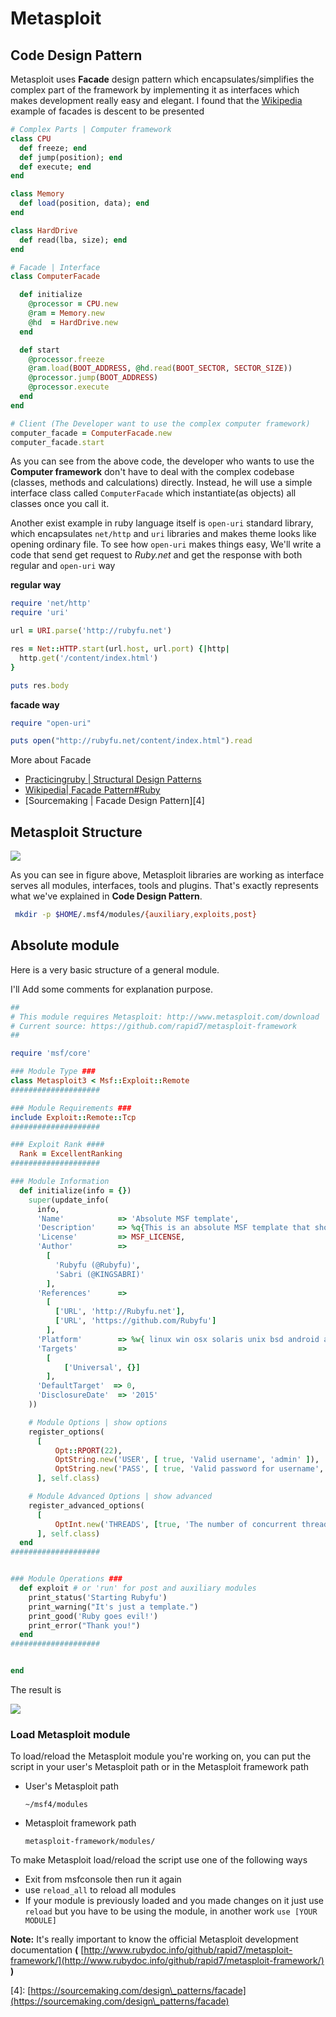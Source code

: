 # Metasploit

## Code Design Pattern

Metasploit uses **Facade** design pattern which encapsulates/simplifies the complex part of the framework by implementing it as interfaces which makes development really easy and elegant. I found that the [Wikipedia](https://en.wikipedia.org/wiki/Facade\_pattern#Ruby) example of facades is descent to be presented

```ruby
# Complex Parts | Computer framework 
class CPU 
  def freeze; end
  def jump(position); end
  def execute; end
end

class Memory
  def load(position, data); end
end

class HardDrive
  def read(lba, size); end
end

# Facade | Interface
class ComputerFacade

  def initialize
    @processor = CPU.new
    @ram = Memory.new
    @hd  = HardDrive.new
  end

  def start
    @processor.freeze
    @ram.load(BOOT_ADDRESS, @hd.read(BOOT_SECTOR, SECTOR_SIZE))
    @processor.jump(BOOT_ADDRESS)
    @processor.execute
  end
end

# Client (The Developer want to use the complex computer framework)
computer_facade = ComputerFacade.new
computer_facade.start
```

As you can see from the above code, the developer who wants to use the **Computer framework** don't have to deal with the complex codebase (classes, methods and calculations) directly. Instead, he will use a simple interface class called `ComputerFacade` which instantiate(as objects) all classes once you call it.

Another exist example in ruby language itself is `open-uri` standard library, which encapsulates `net/http` and `uri` libraries and makes theme looks like opening ordinary file. To see how `open-uri` makes things easy, We'll write a code that send get request to _Ruby.net_ and get the response with both regular and `open-uri` way

**regular way**

```ruby
require 'net/http'
require 'uri'

url = URI.parse('http://rubyfu.net')

res = Net::HTTP.start(url.host, url.port) {|http|
  http.get('/content/index.html')
}

puts res.body
```

**facade way**

```ruby
require "open-uri"

puts open("http://rubyfu.net/content/index.html").read
```

More about Facade

* [Practicingruby | Structural Design Patterns](https://practicingruby.com/articles/structural-design-patterns)
* [Wikipedia| Facade Pattern#Ruby](https://en.wikipedia.org/wiki/Facade\_pattern#Ruby)
* \[Sourcemaking | Facade Design Pattern]\[4]

## Metasploit Structure

![](../../.gitbook/assets/msf-struct.png)

As you can see in figure above, Metasploit libraries are working as interface serves all modules, interfaces, tools and plugins. That's exactly represents what we've explained in **Code Design Pattern**.

```bash
 mkdir -p $HOME/.msf4/modules/{auxiliary,exploits,post}
```

## Absolute module

Here is a very basic structure of a general module.

I'll Add some comments for explanation purpose.

```ruby
##
# This module requires Metasploit: http://www.metasploit.com/download
# Current source: https://github.com/rapid7/metasploit-framework
##

require 'msf/core'

### Module Type ###
class Metasploit3 < Msf::Exploit::Remote
####################

### Module Requirements ###
include Exploit::Remote::Tcp
####################

### Exploit Rank ####
  Rank = ExcellentRanking
####################

### Module Information
  def initialize(info = {})
    super(update_info(
      info,
      'Name'            => 'Absolute MSF template',
      'Description'     => %q{This is an absolute MSF template that shows how all modules look like},
      'License'         => MSF_LICENSE,
      'Author'          =>
        [
          'Rubyfu (@Rubyfu)',
          'Sabri (@KINGSABRI)'
        ],
      'References'      =>
        [
          ['URL', 'http://Rubyfu.net'],
          ['URL', 'https://github.com/Rubyfu']
        ],
      'Platform'        => %w{ linux win osx solaris unix bsd android aix},
      'Targets'         =>
        [
            ['Universal', {}]
        ],
      'DefaultTarget'  => 0,
      'DisclosureDate'  => '2015'
    ))

    # Module Options | show options
    register_options(
      [
          Opt::RPORT(22),
          OptString.new('USER', [ true, 'Valid username', 'admin' ]),
          OptString.new('PASS', [ true, 'Valid password for username', 'P@ssw0rd' ]),
      ], self.class)

    # Module Advanced Options | show advanced
    register_advanced_options(
      [
          OptInt.new('THREADS', [true, 'The number of concurrent threads', 5])
      ], self.class)
  end
####################


### Module Operations ###
  def exploit # or 'run' for post and auxiliary modules
    print_status('Starting Rubyfu')
    print_warning("It's just a template.")
    print_good('Ruby goes evil!')
    print_error("Thank you!")
  end
####################


end
```

The result is

![](../../images/module05/msf\_template1.png)

### Load Metasploit module

To load/reload the Metasploit module you're working on, you can put the script in your user's Metasploit path or in the Metasploit framework path

*   User's Metasploit path

    ```
    ~/msf4/modules
    ```
*   Metasploit framework path

    ```
    metasploit-framework/modules/
    ```

To make Metasploit load/reload the script use one of the following ways

* Exit from msfconsole then run it again
* use `reload_all` to reload all modules
* If your module is previously loaded and you made changes on it just use `reload` but you have to be using the module, in another work `use [YOUR MODULE]`

**Note:** It's really important to know the official Metasploit development documentation **(** [http://www.rubydoc.info/github/rapid7/metasploit-framework/](http://www.rubydoc.info/github/rapid7/metasploit-framework/) **)**

\[4]: [https://sourcemaking.com/design\_patterns/facade](https://sourcemaking.com/design\_patterns/facade)
